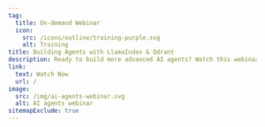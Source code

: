 ```yaml
---
tag: 
  title: On-demand Webinar
  icon: 
    src: /icons/outline/training-purple.svg
    alt: Training
title: Building Agents with LlamaIndex & Qdrant
description: Ready to build more advanced AI agents? Watch this webinar to learn how to use LlamaIndex and Qdrant to create intelligent agents capable of handling complex, multi-modal queries in RAG-enabled systems.
link:
  text: Watch Now
  url: /
image:
  src: /img/ai-agents-webinar.svg
  alt: AI agents webinar
sitemapExclude: true
---
```


